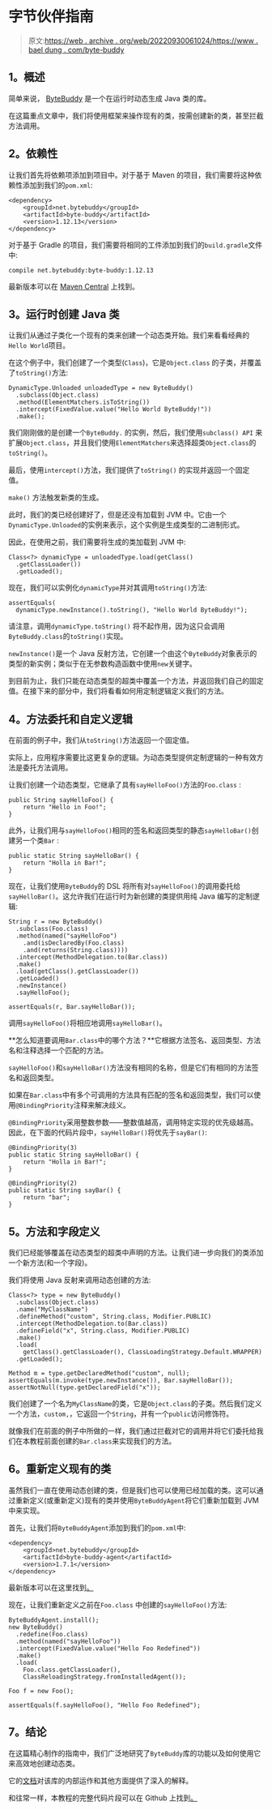 # 字节伙伴指南

> 原文:[https://web . archive . org/web/20220930061024/https://www . bael dung . com/byte-buddy](https://web.archive.org/web/20220930061024/https://www.baeldung.com/byte-buddy)

## **1。概述**

简单来说， [ByteBuddy](https://web.archive.org/web/20220820050723/http://bytebuddy.net/#/) 是一个在运行时动态生成 Java 类的库。

在这篇重点文章中，我们将使用框架来操作现有的类，按需创建新的类，甚至拦截方法调用。

## **2。依赖性**

让我们首先将依赖项添加到项目中。对于基于 Maven 的项目，我们需要将这种依赖性添加到我们的`pom.xml`:

```
<dependency>
    <groupId>net.bytebuddy</groupId>
    <artifactId>byte-buddy</artifactId>
    <version>1.12.13</version>
</dependency>
```

对于基于 Gradle 的项目，我们需要将相同的工件添加到我们的`build.gradle`文件中:

```
compile net.bytebuddy:byte-buddy:1.12.13
```

最新版本可以在 [Maven Central](https://web.archive.org/web/20220820050723/https://search.maven.org/classic/#search%7Cgav%7C1%7Cg%3A%22net.bytebuddy%22%20AND%20a%3A%22byte-buddy%22) 上找到。

## **3。运行时创建 Java 类**

让我们从通过子类化一个现有的类来创建一个动态类开始。我们来看看经典的`Hello World`项目。

在这个例子中，我们创建了一个类型(`Class`)，它是`Object.class` 的子类，并覆盖了`toString()`方法:

```
DynamicType.Unloaded unloadedType = new ByteBuddy()
  .subclass(Object.class)
  .method(ElementMatchers.isToString())
  .intercept(FixedValue.value("Hello World ByteBuddy!"))
  .make();
```

我们刚刚做的是创建一个`ByteBuddy.` 的实例，然后，我们使用`subclass() API` 来扩展`Object.class`，并且我们使用`ElementMatchers`来选择超类`Object.class`的`toString()`。

最后，使用`intercept()`方法，我们提供了`toString()` 的实现并返回一个固定值。

`make()` 方法触发新类的生成。

此时，我们的类已经创建好了，但是还没有加载到 JVM 中。它由一个`DynamicType.Unloaded`的实例来表示，这个实例是生成类型的二进制形式。

因此，在使用之前，我们需要将生成的类加载到 JVM 中:

```
Class<?> dynamicType = unloadedType.load(getClass()
  .getClassLoader())
  .getLoaded();
```

现在，我们可以实例化`dynamicType`并对其调用`toString()`方法:

```
assertEquals(
  dynamicType.newInstance().toString(), "Hello World ByteBuddy!");
```

请注意，调用`dynamicType.toString()` 将不起作用，因为这只会调用`ByteBuddy.class`的`toString()`实现。

`newInstance()`是一个 Java 反射方法，它创建一个由这个`ByteBuddy`对象表示的类型的新实例；类似于在无参数构造函数中使用`new`关键字。

到目前为止，我们只能在动态类型的超类中覆盖一个方法，并返回我们自己的固定值。在接下来的部分中，我们将看看如何用定制逻辑定义我们的方法。

## **4。方法委托和自定义逻辑**

在前面的例子中，我们从`toString()`方法返回一个固定值。

实际上，应用程序需要比这更复杂的逻辑。为动态类型提供定制逻辑的一种有效方法是委托方法调用。

让我们创建一个动态类型，它继承了具有`sayHelloFoo()`方法的`Foo.class` :

```
public String sayHelloFoo() { 
    return "Hello in Foo!"; 
}
```

此外，让我们用与`sayHelloFoo()`相同的签名和返回类型的静态`sayHelloBar()`创建另一个类`Bar` :

```
public static String sayHelloBar() { 
    return "Holla in Bar!"; 
}
```

现在，让我们使用`ByteBuddy`的 DSL 将所有对`sayHelloFoo()`的调用委托给`sayHelloBar()`。这允许我们在运行时为新创建的类提供用纯 Java 编写的定制逻辑:

```
String r = new ByteBuddy()
  .subclass(Foo.class)
  .method(named("sayHelloFoo")
    .and(isDeclaredBy(Foo.class)
    .and(returns(String.class))))        
  .intercept(MethodDelegation.to(Bar.class))
  .make()
  .load(getClass().getClassLoader())
  .getLoaded()
  .newInstance()
  .sayHelloFoo();

assertEquals(r, Bar.sayHelloBar());
```

调用`sayHelloFoo()`将相应地调用`sayHelloBar()`。

**怎么知道要调用`Bar.class`中的哪个方法？**它根据方法签名、返回类型、方法名和注释选择一个匹配的方法。

`sayHelloFoo()`和`sayHelloBar()`方法没有相同的名称，但是它们有相同的方法签名和返回类型。

如果在`Bar.class`中有多个可调用的方法具有匹配的签名和返回类型，我们可以使用`@BindingPriority`注释来解决歧义。

`@BindingPriority`采用整数参数——整数值越高，调用特定实现的优先级越高。因此，在下面的代码片段中，`sayHelloBar()`将优先于`sayBar()`:

```
@BindingPriority(3)
public static String sayHelloBar() { 
    return "Holla in Bar!"; 
}

@BindingPriority(2)
public static String sayBar() { 
    return "bar"; 
}
```

## **5。方法和字段定义**

我们已经能够覆盖在动态类型的超类中声明的方法。让我们进一步向我们的类添加一个新方法(和一个字段)。

我们将使用 Java 反射来调用动态创建的方法:

```
Class<?> type = new ByteBuddy()
  .subclass(Object.class)
  .name("MyClassName")
  .defineMethod("custom", String.class, Modifier.PUBLIC)
  .intercept(MethodDelegation.to(Bar.class))
  .defineField("x", String.class, Modifier.PUBLIC)
  .make()
  .load(
    getClass().getClassLoader(), ClassLoadingStrategy.Default.WRAPPER)
  .getLoaded();

Method m = type.getDeclaredMethod("custom", null);
assertEquals(m.invoke(type.newInstance()), Bar.sayHelloBar());
assertNotNull(type.getDeclaredField("x"));
```

我们创建了一个名为`MyClassName`的类，它是`Object.class`的子类。然后我们定义一个方法，`custom,`，它返回一个`String`，并有一个`public`访问修饰符。

就像我们在前面的例子中所做的一样，我们通过拦截对它的调用并将它们委托给我们在本教程前面创建的`Bar.class`来实现我们的方法。

## **6。重新定义现有的类**

虽然我们一直在使用动态创建的类，但是我们也可以使用已经加载的类。这可以通过重新定义(或重新定义)现有的类并使用`ByteBuddyAgent`将它们重新加载到 JVM 中来实现。

首先，让我们将`ByteBuddyAgent`添加到我们的`pom.xml`中:

```
<dependency>
    <groupId>net.bytebuddy</groupId>
    <artifactId>byte-buddy-agent</artifactId>
    <version>1.7.1</version>
</dependency>
```

最新版本可以在这里找到[。](https://web.archive.org/web/20220820050723/https://search.maven.org/classic/#search%7Cgav%7C1%7Cg%3A%22net.bytebuddy%22%20AND%20a%3A%22byte-buddy-agent%22)

现在，让我们重新定义之前在`Foo.class` 中创建的`sayHelloFoo()`方法:

```
ByteBuddyAgent.install();
new ByteBuddy()
  .redefine(Foo.class)
  .method(named("sayHelloFoo"))
  .intercept(FixedValue.value("Hello Foo Redefined"))
  .make()
  .load(
    Foo.class.getClassLoader(), 
    ClassReloadingStrategy.fromInstalledAgent());

Foo f = new Foo();

assertEquals(f.sayHelloFoo(), "Hello Foo Redefined");
```

## **7。结论**

在这篇精心制作的指南中，我们广泛地研究了`ByteBuddy`库的功能以及如何使用它来高效地创建动态类。

它的[文档](https://web.archive.org/web/20220820050723/http://bytebuddy.net/#/tutorial)对该库的内部运作和其他方面提供了深入的解释。

和往常一样，本教程的完整代码片段可以在 Github 上找到[。](https://web.archive.org/web/20220820050723/https://github.com/eugenp/tutorials/tree/master/libraries-5)